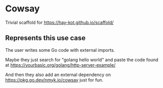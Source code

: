 # Cowsay

Trivial scaffold for https://hay-kot.github.io/scaffold/

## Represents this use case

The user writes some Go code with external imports.

Maybe they just search for "golang hello world"
and paste the code found at https://yourbasic.org/golang/http-server-example/

And then they also add an external dependency on https://pkg.go.dev/nmyk.io/cowsay just for fun.
